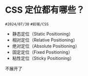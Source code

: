 
# CSS 定位都有哪些？


`#2024/07/30`  `#前端/CSS`  

- 静态定位（Static Positioning）
- 相对定位（Relative Positioning）
- 绝对定位（Absolute Positioning）
- 固定定位（Fixed Positioning）
- 粘性定位（Sticky Positioning）

不展开了
